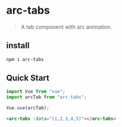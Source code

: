 # arc-tabs

> A tab component with arc animation.

## install

```bash
npm i arc-tabs
```

## Quick Start

```javascript
import Vue from "vue";
import arcTab from "arc-tabs";

Vue.use(arcTab);
```

```html
<arc-tabs :data="[1,2,3,4,5]"></arc-tabs>
```
